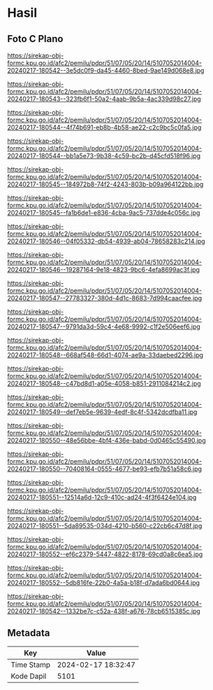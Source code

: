 # Hasil

## Foto C Plano

https://sirekap-obj-formc.kpu.go.id/afc2/pemilu/pdpr/51/07/05/20/14/5107052014004-20240217-180542--3e5dc0f9-da45-4460-8bed-9ae149d068e8.jpg

https://sirekap-obj-formc.kpu.go.id/afc2/pemilu/pdpr/51/07/05/20/14/5107052014004-20240217-180543--323fb6f1-50a2-4aab-9b5a-4ac339d98c27.jpg

https://sirekap-obj-formc.kpu.go.id/afc2/pemilu/pdpr/51/07/05/20/14/5107052014004-20240217-180544--4f74b691-eb8b-4b58-ae22-c2c9bc5c0fa5.jpg

https://sirekap-obj-formc.kpu.go.id/afc2/pemilu/pdpr/51/07/05/20/14/5107052014004-20240217-180544--bb1a5e73-9b38-4c59-bc2b-d45cfd518f96.jpg

https://sirekap-obj-formc.kpu.go.id/afc2/pemilu/pdpr/51/07/05/20/14/5107052014004-20240217-180545--184972b8-74f2-4243-803b-b09a964122bb.jpg

https://sirekap-obj-formc.kpu.go.id/afc2/pemilu/pdpr/51/07/05/20/14/5107052014004-20240217-180545--fa1b6de1-e836-4cba-9ac5-737dde4c056c.jpg

https://sirekap-obj-formc.kpu.go.id/afc2/pemilu/pdpr/51/07/05/20/14/5107052014004-20240217-180546--04f05332-db54-4939-ab04-78658283c214.jpg

https://sirekap-obj-formc.kpu.go.id/afc2/pemilu/pdpr/51/07/05/20/14/5107052014004-20240217-180546--19287164-9e18-4823-9bc6-4efa8699ac3f.jpg

https://sirekap-obj-formc.kpu.go.id/afc2/pemilu/pdpr/51/07/05/20/14/5107052014004-20240217-180547--27783327-380d-4d1c-8683-7d994caacfee.jpg

https://sirekap-obj-formc.kpu.go.id/afc2/pemilu/pdpr/51/07/05/20/14/5107052014004-20240217-180547--9791da3d-59c4-4e68-9992-c1f2e506eef6.jpg

https://sirekap-obj-formc.kpu.go.id/afc2/pemilu/pdpr/51/07/05/20/14/5107052014004-20240217-180548--668af548-66d1-4074-ae9a-33daebed2296.jpg

https://sirekap-obj-formc.kpu.go.id/afc2/pemilu/pdpr/51/07/05/20/14/5107052014004-20240217-180548--c47bd8d1-a05e-4058-b851-2911084214c2.jpg

https://sirekap-obj-formc.kpu.go.id/afc2/pemilu/pdpr/51/07/05/20/14/5107052014004-20240217-180549--def7eb5e-9639-4edf-8c4f-5342dcdfba11.jpg

https://sirekap-obj-formc.kpu.go.id/afc2/pemilu/pdpr/51/07/05/20/14/5107052014004-20240217-180550--48e56bbe-4bf4-436e-babd-0d0465c55490.jpg

https://sirekap-obj-formc.kpu.go.id/afc2/pemilu/pdpr/51/07/05/20/14/5107052014004-20240217-180550--70408164-0555-4677-be93-efb7b51a58c6.jpg

https://sirekap-obj-formc.kpu.go.id/afc2/pemilu/pdpr/51/07/05/20/14/5107052014004-20240217-180551--12514a6d-12c9-410c-ad24-4f3f6424e104.jpg

https://sirekap-obj-formc.kpu.go.id/afc2/pemilu/pdpr/51/07/05/20/14/5107052014004-20240217-180551--5da89535-034d-4210-b560-c22cb6c47d8f.jpg

https://sirekap-obj-formc.kpu.go.id/afc2/pemilu/pdpr/51/07/05/20/14/5107052014004-20240217-180552--ef6c2379-5447-4822-8178-69cd0a8c6ea5.jpg

https://sirekap-obj-formc.kpu.go.id/afc2/pemilu/pdpr/51/07/05/20/14/5107052014004-20240217-180552--5db816fe-22b0-4a5a-b18f-d7ada6bd0644.jpg

https://sirekap-obj-formc.kpu.go.id/afc2/pemilu/pdpr/51/07/05/20/14/5107052014004-20240217-180542--1332be7c-c52a-438f-a676-78cb6515385c.jpg


## Metadata

| Key        | Value               |
| ---------- | ------------------- |
| Time Stamp | 2024-02-17 18:32:47 |
| Kode Dapil | 5101                |



